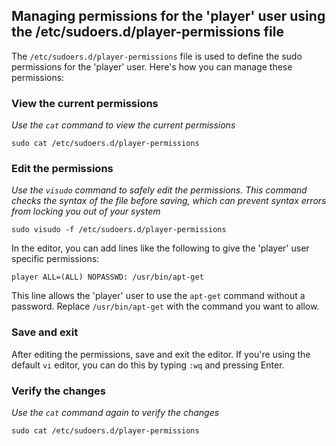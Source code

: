 ## Managing permissions for the 'player' user using the /etc/sudoers.d/player-permissions file

The `/etc/sudoers.d/player-permissions` file is used to define the sudo permissions for the 'player' user. Here's how you can manage these permissions:

### View the current permissions

*Use the `cat` command to view the current permissions*

```
sudo cat /etc/sudoers.d/player-permissions
```

### Edit the permissions

*Use the `visudo` command to safely edit the permissions. This command checks the syntax of the file before saving, which can prevent syntax errors from locking you out of your system*

```
sudo visudo -f /etc/sudoers.d/player-permissions
```

In the editor, you can add lines like the following to give the 'player' user specific permissions:

```
player ALL=(ALL) NOPASSWD: /usr/bin/apt-get
```

This line allows the 'player' user to use the `apt-get` command without a password. Replace `/usr/bin/apt-get` with the command you want to allow.

### Save and exit

After editing the permissions, save and exit the editor. If you're using the default `vi` editor, you can do this by typing `:wq` and pressing Enter.

### Verify the changes

*Use the `cat` command again to verify the changes*

```
sudo cat /etc/sudoers.d/player-permissions
```
